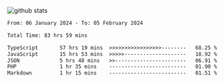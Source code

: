 
![github stats](https://github-readme-stats.vercel.app/api?username=realmahd1&show_icons=true&theme=codeSTACKr&hide_rank=true&count_private=true)

<!--START_SECTION:waka-->

```txt
From: 06 January 2024 - To: 05 February 2024

Total Time: 83 hrs 59 mins

TypeScript       57 hrs 19 mins  >>>>>>>>>>>>>>>>>--------   68.25 %
JavaScript       15 hrs 53 mins  >>>>>--------------------   18.92 %
JSON             5 hrs 48 mins   >>-----------------------   06.91 %
PHP              1 hr 35 mins    -------------------------   01.90 %
Markdown         1 hr 15 mins    -------------------------   01.51 %
```

<!--END_SECTION:waka-->
